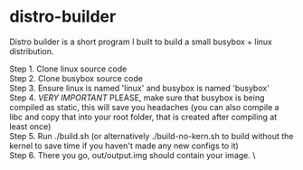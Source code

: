 # distro-builder
Distro builder is a short program I built to build a small busybox + linux distribution.

Step 1. Clone linux source code \
Step 2. Clone busybox source code \
Step 3. Ensure linux is named 'linux' and busybox is named 'busybox' \
Step 4. *VERY IMPORTANT* PLEASE, make sure that busybox is being compiled as static, this will save you headaches (you can also compile a libc and copy that into your root folder, that is created after compiling at least once) \
Step 5. Run ./build.sh (or alternatively ./build-no-kern.sh to build without the kernel to save time if you haven't made any new configs to it) \
Step 6. There you go, out/output.img should contain your image. \
